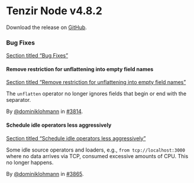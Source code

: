 # Tenzir Node v4.8.2

Download the release on [GitHub](https://github.com/tenzir/tenzir/releases/tag/v4.8.2).

### Bug Fixes

[Section titled “Bug Fixes”](#bug-fixes)

#### Remove restriction for unflattening into empty field names

[Section titled “Remove restriction for unflattening into empty field names”](#remove-restriction-for-unflattening-into-empty-field-names)

The `unflatten` operator no longer ignores fields that begin or end with the separator.

By [@dominiklohmann](https://github.com/dominiklohmann) in [#3814](https://github.com/tenzir/tenzir/pull/3814).

#### Schedule idle operators less aggressively

[Section titled “Schedule idle operators less aggressively”](#schedule-idle-operators-less-aggressively)

Some idle source operators and loaders, e.g., `from tcp://localhost:3000` where no data arrives via TCP, consumed excessive amounts of CPU. This no longer happens.

By [@dominiklohmann](https://github.com/dominiklohmann) in [#3865](https://github.com/tenzir/tenzir/pull/3865).